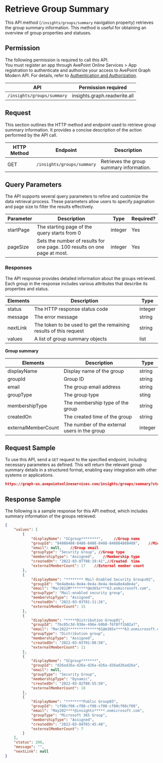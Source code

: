 # Retrieve Group Summary

This API method (`/insights/groups/summary` navigation property) retrieves the group summary information. This method is useful for obtaining an overview of group properties and statuses. 

## Permission 

The following permission is required to call this API.  
You must register an app through AvePoint Online Services > App registration to authenticate and authorize your access to AvePoint Graph Modern API. For details, refer to [Authentication and Authorization](https://learn.avepoint.com/docs/Use-AvePoint-Graph-Modern-API.html#authentication-and-authorization).

| API     | Permission required | 
|-------------------|---------------|
| `/insights/groups/summary` | insights.graph.readwrite.all  |

## Request 

This section outlines the HTTP method and endpoint used to retrieve group summary information. It provides a concise description of the action performed by the API call. 

| HTTP Method | Endpoint | Description |
| --- | --- | --- |
| GET | `/insights/groups/summary` | Retrieves the group summary information. |


## Query Parameters

The API supports several query parameters to refine and customize the data retrieval process. These parameters allow users to specify pagination and page size to filter the results effectively.


| Parameter | Description | Type    | Required? |
|-----------|-------------|---------|-----------|
| startPage | The starting page of the query starts from 0 | integer | Yes        |
| pageSize  | Sets the number of results for one page. 100 results on one page at most. | integer | Yes        |

### Responses

The API response provides detailed information about the groups retrieved. Each group in the response includes various attributes that describe its properties and status.

| Elements | Description                                      | Type    |
|----------|--------------------------------------------------|---------|
| status   | The HTTP response status code                    | integer |
| message  | The error message                             | string  |
| nextLink | The token to be used to get the remaining results of this request | string  |
| values   | A list of group summary objects               | list   |

**Group summary**

| Elements | Description                                      | Type    |
|----------|--------------------------------------------------|---------|
|displayName   |  Display name of the group | string|
|groupId| Group ID|string|
|email| The group email address |string |
|groupType| The group type|sting|
|membershipType| The membership type of the group|string|
|createdOn| The created time of the group|string|
|externalMemberCount|The number of the external users in the group|integer |


## Request Sample

To use this API, send a `GET` request to the specified endpoint, including necessary parameters as defined. This will return the relevant group summary details in a structured format, enabling easy integration with other systems or applications. 

```json
https://graph-us.avepointonlineservices.com/insights/groups/summary?startPage=1&pageSize=50
```

## Response Sample  

The following is a sample response for this API method, which includes summary information of the groups retrieved: 

```json
{
    "values": [
        {
            "displayName": "SCgroup********",     //Group name
            "groupId": "84888488-8488-8488-8488-848884888488",    //Microsoft Entra Group ID
            "email": null,    //Group email
            "groupType": "Security Group", //Group type
            "membershipType": "Assigned",    //Membership type
            "createdOn": "2022-03-07T08:19:41",//Created  time
            "externalMemberCount": 17    //External member count
        },
        {
            "displayName": "******** Mail-Enabled Security Groups02",
            "groupId": "0e4a0e4a-0e4a-0e4a-0e4a-0e4a0e4a0e4a",
            "email": "Mar2022M********@m365x***63.onmicrosoft.com",
            "groupType": "Mail-enabled security group",
            "membershipType": "Assigned",
            "createdOn": "2022-03-03T01:11:26",
            "externalMemberCount": 15
        },
        {
            "displayName": "*****Distribution Group01",
            "groupId": "7bc05c3d-930e-496e-b9b0-f6f8ff1b02a7",
            "email": "Mar2022**************01@m365x****63.onmicrosoft.com",
            "groupType": "Distribution group",
            "membershipType": "Assigned",
            "createdOn": "2022-03-03T01:08:58",
            "externalMemberCount": 11
        },
        {
            "displayName": "SCgroup*******",
            "groupId": "d26ad26a-d26a-d26a-d26a-d26ad26ad26a",
            "email": null,
            "groupType": "Security Group",
            "membershipType": "Dynamic",
            "createdOn": "2022-03-02T08:55:50",
            "externalMemberCount": 10
        },
        {
            "displayName": "********Public Group03",
            "groupId": "cf08cf08-cf08-cf08-cf08-cf08cf08cf08",
            "email": "May202****@insights*****.onmicrosoft.com",
            "groupType": "Microsoft 365 Group",
            "membershipType": "Assigned",
            "createdOn": "2022-03-04T03:45:40",
            "externalMemberCount": 7
        }
    ],
    "status": 200,
    "message": "",
    "nextLink": null
}
```
